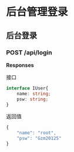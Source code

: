 # 后台管理登录

## 后台登录

### POST /api/login

**Responses**

接口

```typescript
interface IUser{
    name: string;
    psw: string;
}
```

返回值

```typescript
{
	"name": "root",
    "psw": "Gzm20125"
}
```



